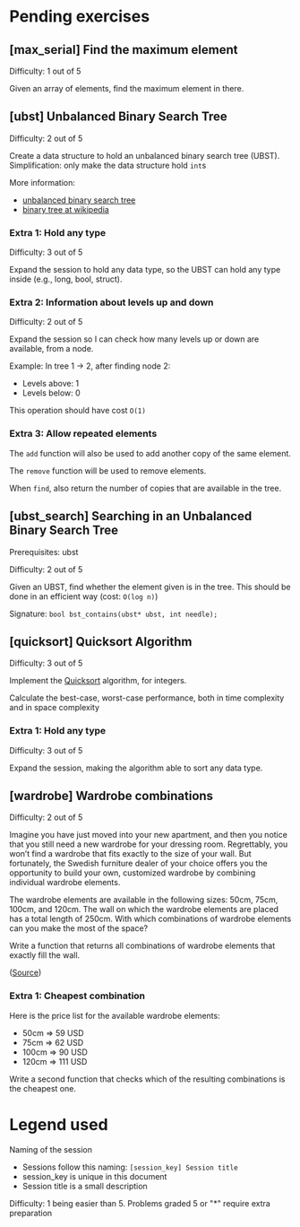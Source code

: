 # Pending exercises

## [max_serial] Find the maximum element

Difficulty: 1 out of 5

Given an array of elements, find the maximum element in there.

## [ubst] Unbalanced Binary Search Tree

Difficulty: 2 out of 5

Create a data structure to hold an unbalanced binary search tree (UBST). Simplification: only make the data structure hold `int`s

More information: 

  * [unbalanced binary search tree](https://www.quora.com/What-is-an-unbalanced-binary-tree-and-what-are-its-uses)
  * [binary tree at wikipedia](https://en.wikipedia.org/wiki/Binary_tree)

### Extra 1: Hold any type

Difficulty: 3 out of 5

Expand the session to hold any data type, so the UBST can hold any type inside (e.g., long, bool, struct).

### Extra 2: Information about levels up and down

Difficulty: 2 out of 5

Expand the session so I can check how many levels up or down are available, from a node.

Example: In tree 1 -> 2, after finding node 2:

  * Levels above: 1
  * Levels below: 0

This operation should have cost `O(1)`

### Extra 3: Allow repeated elements

The `add` function will also be used to add another copy of the same element.

The `remove` function will be used to remove elements.

When `find`, also return the number of copies that are available in the tree.

## [ubst_search] Searching in an Unbalanced Binary Search Tree

Prerequisites: ubst

Difficulty: 2 out of 5

Given an UBST, find whether the element given is in the tree. This should be done in an efficient way (cost: `O(log n)`)

Signature: `bool bst_contains(ubst* ubst, int needle);`

## [quicksort] Quicksort Algorithm

Difficulty: 3 out of 5

Implement the [Quicksort](https://en.wikipedia.org/wiki/Quicksort) algorithm, for integers.

Calculate the best-case, worst-case performance, both in time complexity and in space complexity

### Extra 1: Hold any type

Difficulty: 3 out of 5

Expand the session, making the algorithm able to sort any data type.

## [wardrobe] Wardrobe combinations

Difficulty: 2 out of 5

Imagine you have just moved into your new apartment, and then you notice that you still need a new wardrobe for your dressing room. Regrettably, you won’t find a wardrobe that fits exactly to the size of your wall. But fortunately, the Swedish furniture dealer of your choice offers you the opportunity to build your own, customized wardrobe by combining individual wardrobe elements.

The wardrobe elements are available in the following sizes: 50cm, 75cm, 100cm, and 120cm. The wall on which the wardrobe elements are placed has a total length of 250cm. With which combinations of wardrobe elements can you make the most of the space?

Write a function that returns all combinations of wardrobe elements that exactly fill the wall.

([Source](https://kata-log.rocks/configure-wardrobe-kata))

### Extra 1: Cheapest combination

Here is the price list for the available wardrobe elements:

  * 50cm => 59 USD
  * 75cm => 62 USD
  * 100cm => 90 USD
  * 120cm => 111 USD

Write a second function that checks which of the resulting combinations is the cheapest one.

# Legend used

Naming of the session

  * Sessions follow this naming: `[session_key] Session title`
  * session_key is unique in this document
  * Session title is a small description

Difficulty: 1 being easier than 5. Problems graded 5 or "*" require extra preparation

